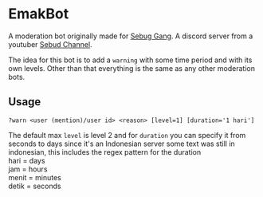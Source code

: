 # EmakBot
A moderation bot originally made for [Sebug Gang](https://discord.gg/3UAYsR7wZ3).
A discord server from a youtuber [Sebud Channel](https://www.youtube.com/c/SebudChannel).

The idea for this bot is to add a `warning` with some time period and with its own levels.
Other than that everything is the same as any other moderation bots.

## Usage
```
?warn <user (mention)/user id> <reason> [level=1] [duration='1 hari']
```
The default max `level` is level 2 and for `duration` you can specify it from seconds to days
since it's an Indonesian server some text was still in indonesian,
this includes the regex pattern for the duration</br>
hari = days</br>
jam = hours</br>
menit = minutes</br>
detik = seconds</br>
